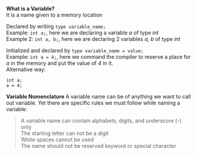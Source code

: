 **What is a Variable?** <br>
It is a name given to a memory location <br>

Declared by writing ```type variable_name;``` <br>
Example: ```int a;```, here we are declaring a variable _a_ of type _int_ <br>
Example 2: ```int a, b;```, here we are declaring 2 variables _a, b_ of type _int_<br>

Initialized and declared by ```type variable_name = value;``` <br>
Example: ```int a = 4;```, here we command the compiler to reserve a place for _a_ in the memory and put the value of _4_ in it. <br>
Alternative way: <br>
```
int a;
a = 4;
```
**Variable Nomenclature**
A variable name can be of anything we want to call out variable. Yet there are specific rules we must follow while naming a variable:

> A variable name can contain alphabets, digits, and underscore (-) only <br>
The starting letter can not be a digit <br>
White spaces cannot be used <br>
The name should not be reserved keyword or special character <br> 
